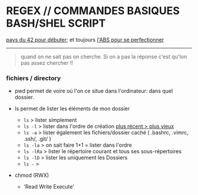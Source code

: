 # REGEX // COMMANDES BASIQUES BASH/SHEL SCRIPT
[pays du 42 pour débuter](http://i.paysdu42.fr/?page=impatient-shell-debutant 'source'); et toujours [l'ABS pour se perfectionner](http://abs.traduc.org/abs-fr/ch01.html 'souce')

----
> quand on ne sait pas on cherche. Si on a pas la réponse c'est qu'lon pas assez chercher !!

### fichiers / directory
- pwd
permet de voire où l'on ce situe dans l'ordinateur:  dans quel dossier.

- ls
permet de lister les éléments de mon dossier
  * `ls` > lister simplement
  * `ls -l` > lister dans l'ordre de création [plus récent > plus vieux](timestamp)
  * `ls -a` > lister également les fichiers/dossier caché ( .bashrc, .vimrc, .ssh/, .git/ )
  * `ls -la` > on sait faire 1+1 = lister dans l'ordre
  * `ls -lRa` > lister le répertoire courant et tous ses sous-répertoires
  * `ls -lD` > lister les uniquement les Dossiers
  * `ls -` >

- chmod (RWX)
  * 'Read Write Execute'
